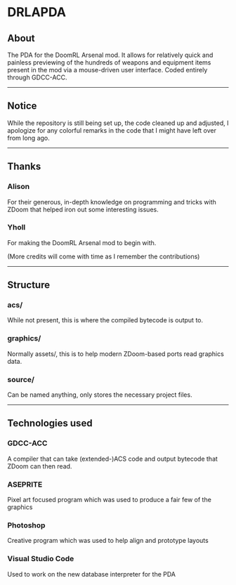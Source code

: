 # DRLAPDA
## About
The PDA for the DoomRL Arsenal mod. It allows for relatively quick and painless previewing of the hundreds of weapons and equipment items present in the mod via a mouse-driven user interface. Coded entirely through GDCC-ACC.

---

## Notice
While the repository is still being set up, the code cleaned up and adjusted, I apologize for any colorful remarks in the code that I might have left over from long ago.

---

## Thanks
### Alison
For their generous, in-depth knowledge on programming and tricks with ZDoom that helped iron out some interesting issues.

### Yholl
For making the DoomRL Arsenal mod to begin with.

(More credits will come with time as I remember the contributions)

---

## Structure
### acs/
While not present, this is where the compiled bytecode is output to.

### graphics/
Normally assets/, this is to help modern ZDoom-based ports read graphics data.

### source/
Can be named anything, only stores the necessary project files.

---

## Technologies used
### GDCC-ACC
A compiler that can take (extended-)ACS code and output bytecode that ZDoom can then read.

### ASEPRITE
Pixel art focused program which was used to produce a fair few of the graphics

### Photoshop
Creative program which was used to help align and prototype layouts

### Visual Studio Code
Used to work on the new database interpreter for the PDA
